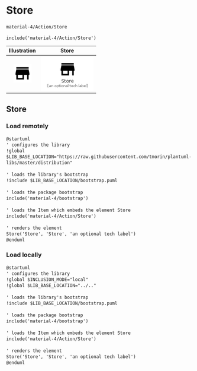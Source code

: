 # Store


```text
material-4/Action/Store
```

```text
include('material-4/Action/Store')
```



| Illustration | Store |
| :---: | :---: |
| ![illustration for Illustration](../../material-4/Action/Store.png) | ![illustration for Store](../../material-4/Action/Store.Local.png) |




## Store

### Load remotely
```plantuml
@startuml
' configures the library
!global $LIB_BASE_LOCATION="https://raw.githubusercontent.com/tmorin/plantuml-libs/master/distribution"

' loads the library's bootstrap
!include $LIB_BASE_LOCATION/bootstrap.puml

' loads the package bootstrap
include('material-4/bootstrap')

' loads the Item which embeds the element Store
include('material-4/Action/Store')

' renders the element
Store('Store', 'Store', 'an optional tech label')
@enduml
```

### Load locally
```plantuml
@startuml
' configures the library
!global $INCLUSION_MODE="local"
!global $LIB_BASE_LOCATION="../.."

' loads the library's bootstrap
!include $LIB_BASE_LOCATION/bootstrap.puml

' loads the package bootstrap
include('material-4/bootstrap')

' loads the Item which embeds the element Store
include('material-4/Action/Store')

' renders the element
Store('Store', 'Store', 'an optional tech label')
@enduml
```

